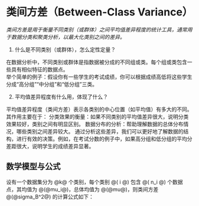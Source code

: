 # 类间方差（Between-Class Variance）  

*类间方差是用于衡量不同类别（或群体）之间平均值差异程度的统计工具，通常用于数据分类和聚类分析，以最大化类别之间的差异。*     

1. 什么是不同类别（或群体），怎么定性定量？

在数据分析中，不同类别或群体是指数据被分成的不同组或类。每个组或类包含一些具有相似特征的数据点。  
举个简单的例子：假设你有一些学生的考试成绩，你可以根据成绩高低将这些学生分成“高分组”“中分组”和“低分组”三类。

2. 平均值差异程度有什么用，体现了什么？  

平均值差异程度（类间方差）表示各类别的中心位置（如平均值）有多大的不同。其作用主要在于：
分类效果的衡量：如果不同类别的平均值差异很大，说明分类效果较好，类别之间有明显区别。
数据分布的分析：帮助理解数据的总体分布情况，哪些类别之间差异较大。
通过分析这些差异，我们可以更好地了解数据的结构，进行有效的决策。例如，在考试分数的例子中，如果高分组和低分组的平均分差距很大，说明学生的成绩差异显著。


## 数学模型与公式  


设有一个数据集分为 @k@ 个类别，每个类别 @( i @) 包含 @( n_i @) 个数据点，其均值为 @(@mu_i@)，总体均值为 @(@mu@)，则类间方差 @(@sigma_B^2@) 的计算公式如下：